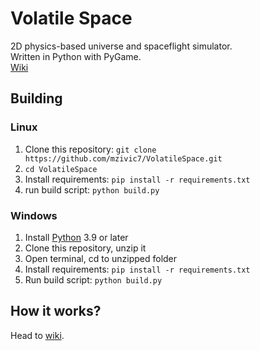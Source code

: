 # Volatile Space
2D physics-based universe and spaceflight simulator.  
Written in Python with PyGame.  
[Wiki](documentation/wiki.md)

## Building
### Linux
1. Clone this repository: `git clone https://github.com/mzivic7/VolatileSpace.git`
2. `cd VolatileSpace`
3. Install requirements: `pip install -r requirements.txt`
4. run build script: `python build.py`

### Windows
1. Install [Python](https://www.python.org/) 3.9 or later
2. Clone this repository, unzip it
3. Open terminal, cd to unzipped folder
4. Install requirements: `pip install -r requirements.txt`
5. Run build script: `python build.py`

## How it works?
Head to [wiki](documentation/wiki.md).  

